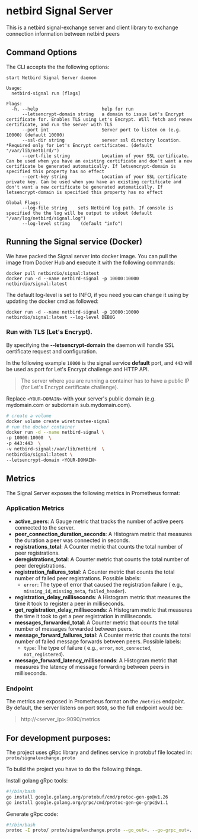 # netbird Signal Server

This is a netbird signal-exchange server and client library to exchange
connection information between netbird peers

## Command Options

The CLI accepts the the following options:

```shell
start Netbird Signal Server daemon

Usage:
  netbird-signal run [flags]

Flags:
  -h, --help                        help for run
      --letsencrypt-domain string   a domain to issue Let's Encrypt certificate for. Enables TLS using Let's Encrypt. Will fetch and renew certificate, and run the server with TLS
      --port int                    Server port to listen on (e.g. 10000) (default 10000)
      --ssl-dir string              server ssl directory location. *Required only for Let's Encrypt certificates. (default "/var/lib/netbird/")
      --cert-file string            Location of your SSL certificate. Can be used when you have an existing certificate and don't want a new certificate be generated automatically. If letsencrypt-domain is specified this property has no effect
      --cert-key string             Location of your SSL certificate private key. Can be used when you have an existing certificate and don't want a new certificate be generated automatically. If letsencrypt-domain is specified this property has no effect

Global Flags:
      --log-file string    sets Netbird log path. If console is specified the the log will be output to stdout (default "/var/log/netbird/signal.log")
      --log-level string    (default "info")
```

## Running the Signal service (Docker)

We have packed the Signal server into docker image. You can pull the image from
Docker Hub and execute it with the
following commands:

````shell
docker pull netbirdio/signal:latest
docker run -d --name netbird-signal -p 10000:10000 netbirdio/signal:latest
````

The default log-level is set to INFO, if you need you can change it using by
updating the docker cmd as followed:

````shell
docker run -d --name netbird-signal -p 10000:10000 netbirdio/signal:latest --log-level DEBUG
````

### Run with TLS (Let's Encrypt).

By specifying the **--letsencrypt-domain** the daemon will handle SSL
certificate request and configuration.

In the following example ```10000``` is the signal service **default** port,
and ```443``` will be used as port for
Let's Encrypt challenge and HTTP API.
> The server where you are running a container has to have a public IP (for
> Let's Encrypt certificate challenge).

Replace `<YOUR-DOMAIN>` with your server's public domain (e.g. mydomain.com or
subdomain sub.mydomain.com).

```bash
# create a volume
docker volume create wiretrustee-signal
# run the docker container
docker run -d --name netbird-signal \
-p 10000:10000  \
-p 443:443  \
-v netbird-signal:/var/lib/netbird  \
netbirdio/signal:latest \
--letsencrypt-domain <YOUR-DOMAIN>
```

## Metrics

The Signal Server exposes the following metrics in Prometheus format:

### Application Metrics

- **active_peers**: A Gauge metric that tracks the number of active peers
  connected to the server.
- **peer_connection_duration_seconds**: A Histogram metric that measures the
  duration a peer was connected in seconds.
- **registrations_total**: A Counter metric that counts the total number of peer
  registrations.
- **deregistrations_total**: A Counter metric that counts the total number of
  peer deregistrations.
- **registration_failures_total**: A Counter metric that counts the total number
  of failed peer registrations. Possible
  labels:
  - `error`: The type of error that caused the registration failure (
      e.g., `missing_id`, `missing_meta`, `failed_header`).
- **registration_delay_milliseconds**: A Histogram metric that measures the time
  it took to register a peer in
  milliseconds.
- **get_registration_delay_milliseconds**: A Histogram metric that measures the time
  it took to get a peer registration in
  milliseconds.
- **messages_forwarded_total**: A Counter metric that counts the total number of
  messages forwarded between peers.
- **message_forward_failures_total**: A Counter metric that counts the total
  number of failed message forwards between
  peers. Possible labels:
  - `type`: The type of failure (
      e.g., `error`, `not_connected`, `not_registered`).
- **message_forward_latency_milliseconds**: A Histogram metric that measures the
  latency of message forwarding between
  peers in milliseconds.

### Endpoint

The metrics are exposed in Prometheus format on the `/metrics` endpoint. By
default, the server listens on port `9090`,
so the full endpoint would be:

> http://<server_ip>:9090/metrics

## For development purposes:

The project uses gRpc library and defines service in protobuf file located in:
```proto/signalexchange.proto```

To build the project you have to do the following things.

Install golang gRpc tools:

```bash
#!/bin/bash
go install google.golang.org/protobuf/cmd/protoc-gen-go@v1.26
go install google.golang.org/grpc/cmd/protoc-gen-go-grpc@v1.1
```

Generate gRpc code:

```bash
#!/bin/bash
protoc -I proto/ proto/signalexchange.proto --go_out=. --go-grpc_out=.
```
